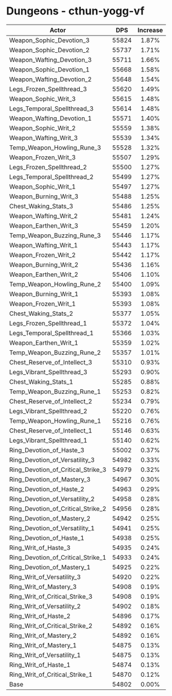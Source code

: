 # Dungeons - cthun-yogg-vf
| Actor | DPS | Increase |
|---|:---:|:---:|
|Weapon_Sophic_Devotion_3|55824|1.87%|
|Weapon_Sophic_Devotion_2|55737|1.71%|
|Weapon_Wafting_Devotion_3|55711|1.66%|
|Weapon_Sophic_Devotion_1|55668|1.58%|
|Weapon_Wafting_Devotion_2|55648|1.54%|
|Legs_Frozen_Spellthread_3|55620|1.49%|
|Weapon_Sophic_Writ_3|55615|1.48%|
|Legs_Temporal_Spellthread_3|55614|1.48%|
|Weapon_Wafting_Devotion_1|55571|1.40%|
|Weapon_Sophic_Writ_2|55559|1.38%|
|Weapon_Wafting_Writ_3|55539|1.34%|
|Temp_Weapon_Howling_Rune_3|55528|1.32%|
|Weapon_Frozen_Writ_3|55507|1.29%|
|Legs_Frozen_Spellthread_2|55500|1.27%|
|Legs_Temporal_Spellthread_2|55499|1.27%|
|Weapon_Sophic_Writ_1|55497|1.27%|
|Weapon_Burning_Writ_3|55488|1.25%|
|Chest_Waking_Stats_3|55486|1.25%|
|Weapon_Wafting_Writ_2|55481|1.24%|
|Weapon_Earthen_Writ_3|55459|1.20%|
|Temp_Weapon_Buzzing_Rune_3|55446|1.17%|
|Weapon_Wafting_Writ_1|55443|1.17%|
|Weapon_Frozen_Writ_2|55442|1.17%|
|Weapon_Burning_Writ_2|55436|1.16%|
|Weapon_Earthen_Writ_2|55406|1.10%|
|Temp_Weapon_Howling_Rune_2|55400|1.09%|
|Weapon_Burning_Writ_1|55393|1.08%|
|Weapon_Frozen_Writ_1|55393|1.08%|
|Chest_Waking_Stats_2|55377|1.05%|
|Legs_Frozen_Spellthread_1|55372|1.04%|
|Legs_Temporal_Spellthread_1|55366|1.03%|
|Weapon_Earthen_Writ_1|55359|1.02%|
|Temp_Weapon_Buzzing_Rune_2|55357|1.01%|
|Chest_Reserve_of_Intellect_3|55310|0.93%|
|Legs_Vibrant_Spellthread_3|55293|0.90%|
|Chest_Waking_Stats_1|55285|0.88%|
|Temp_Weapon_Buzzing_Rune_1|55253|0.82%|
|Chest_Reserve_of_Intellect_2|55234|0.79%|
|Legs_Vibrant_Spellthread_2|55220|0.76%|
|Temp_Weapon_Howling_Rune_1|55216|0.76%|
|Chest_Reserve_of_Intellect_1|55146|0.63%|
|Legs_Vibrant_Spellthread_1|55140|0.62%|
|Ring_Devotion_of_Haste_3|55002|0.37%|
|Ring_Devotion_of_Versatility_3|54982|0.33%|
|Ring_Devotion_of_Critical_Strike_3|54979|0.32%|
|Ring_Devotion_of_Mastery_3|54967|0.30%|
|Ring_Devotion_of_Haste_2|54963|0.29%|
|Ring_Devotion_of_Versatility_2|54958|0.28%|
|Ring_Devotion_of_Critical_Strike_2|54956|0.28%|
|Ring_Devotion_of_Mastery_2|54942|0.25%|
|Ring_Devotion_of_Versatility_1|54941|0.25%|
|Ring_Devotion_of_Haste_1|54938|0.25%|
|Ring_Writ_of_Haste_3|54935|0.24%|
|Ring_Devotion_of_Critical_Strike_1|54933|0.24%|
|Ring_Devotion_of_Mastery_1|54925|0.22%|
|Ring_Writ_of_Versatility_3|54920|0.22%|
|Ring_Writ_of_Mastery_3|54908|0.19%|
|Ring_Writ_of_Critical_Strike_3|54908|0.19%|
|Ring_Writ_of_Versatility_2|54902|0.18%|
|Ring_Writ_of_Haste_2|54896|0.17%|
|Ring_Writ_of_Critical_Strike_2|54892|0.16%|
|Ring_Writ_of_Mastery_2|54892|0.16%|
|Ring_Writ_of_Mastery_1|54875|0.13%|
|Ring_Writ_of_Versatility_1|54875|0.13%|
|Ring_Writ_of_Haste_1|54874|0.13%|
|Ring_Writ_of_Critical_Strike_1|54870|0.12%|
|Base|54802|0.00%|
